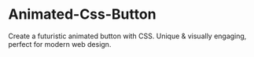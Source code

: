 # Animated-Css-Button
Create a futuristic animated button with CSS. Unique &amp; visually engaging, perfect for modern web design.

